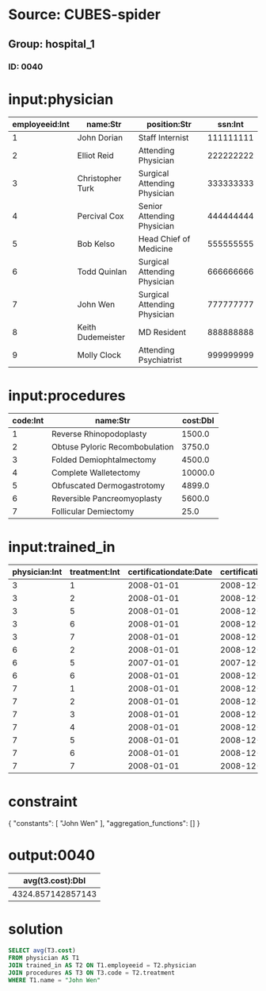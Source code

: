 # Source: CUBES-spider
## Group: hospital_1
### ID: 0040

# input:physician

| employeeid:Int | name:Str | position:Str | ssn:Int |
|---|---|---|---|
| 1 | John Dorian | Staff Internist | 111111111 |
| 2 | Elliot Reid | Attending Physician | 222222222 |
| 3 | Christopher Turk | Surgical Attending Physician | 333333333 |
| 4 | Percival Cox | Senior Attending Physician | 444444444 |
| 5 | Bob Kelso | Head Chief of Medicine | 555555555 |
| 6 | Todd Quinlan | Surgical Attending Physician | 666666666 |
| 7 | John Wen | Surgical Attending Physician | 777777777 |
| 8 | Keith Dudemeister | MD Resident | 888888888 |
| 9 | Molly Clock | Attending Psychiatrist | 999999999 |

# input:procedures

| code:Int | name:Str | cost:Dbl |
|---|---|---|
| 1 | Reverse Rhinopodoplasty | 1500.0 |
| 2 | Obtuse Pyloric Recombobulation | 3750.0 |
| 3 | Folded Demiophtalmectomy | 4500.0 |
| 4 | Complete Walletectomy | 10000.0 |
| 5 | Obfuscated Dermogastrotomy | 4899.0 |
| 6 | Reversible Pancreomyoplasty | 5600.0 |
| 7 | Follicular Demiectomy | 25.0 |

# input:trained_in

| physician:Int | treatment:Int | certificationdate:Date | certificationexpires:Date |
|---|---|---|---|
| 3 | 1 | 2008-01-01 | 2008-12-31 |
| 3 | 2 | 2008-01-01 | 2008-12-31 |
| 3 | 5 | 2008-01-01 | 2008-12-31 |
| 3 | 6 | 2008-01-01 | 2008-12-31 |
| 3 | 7 | 2008-01-01 | 2008-12-31 |
| 6 | 2 | 2008-01-01 | 2008-12-31 |
| 6 | 5 | 2007-01-01 | 2007-12-31 |
| 6 | 6 | 2008-01-01 | 2008-12-31 |
| 7 | 1 | 2008-01-01 | 2008-12-31 |
| 7 | 2 | 2008-01-01 | 2008-12-31 |
| 7 | 3 | 2008-01-01 | 2008-12-31 |
| 7 | 4 | 2008-01-01 | 2008-12-31 |
| 7 | 5 | 2008-01-01 | 2008-12-31 |
| 7 | 6 | 2008-01-01 | 2008-12-31 |
| 7 | 7 | 2008-01-01 | 2008-12-31 |

# constraint

{
  "constants": [
    "John Wen"
  ],
  "aggregation_functions": []
}

# output:0040

| avg(t3.cost):Dbl |
|---|
| 4324.857142857143 |

# solution

```sql
SELECT avg(T3.cost)
FROM physician AS T1
JOIN trained_in AS T2 ON T1.employeeid = T2.physician
JOIN procedures AS T3 ON T3.code = T2.treatment
WHERE T1.name = "John Wen"
```

